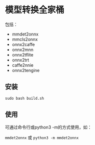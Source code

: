 # 模型转换全家桶

包括：  
- mmdet2onnx
- mmcls2onnx
- onnx2caffe
- onnx2mnn
- onnx2tflite
- onnx2trt
- caffe2nnie
- onnx2tengine

## 安装

`sudo bash build.sh`

## 使用

可通过命令行或python3 -m的方式使用，如：

`mmdet2onnx` 或 `python3 -m mmdet2onnx`